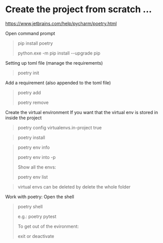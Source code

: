 # Create the project from scratch ...

https://www.jetbrains.com/help/pycharm/poetry.html

Open command prompt

> pip install poetry 
> 
> python.exe -m pip install --upgrade pip


Setting up toml file (manage the requirements)
> poetry init

Add a requirement (also appended to the toml file)
> poetry add <package name>
> 
> poetry remove <package name>

Create the virtual environment
If you want that the virtual env is stored in inside the project
> poetry config virtualenvs.in-project true

> poetry install

> poetry env info
> 
> poetry env into -p
> 
> Show all the envs:
> 
> poetry env list

> virtual envs can be deleted by delete the whole folder


Work with poetry:
Open the shell
> poetry shell
> 
> e.g.: poetry pytest
> 
> To get out of the evironment:
> 
> exit or deactivate